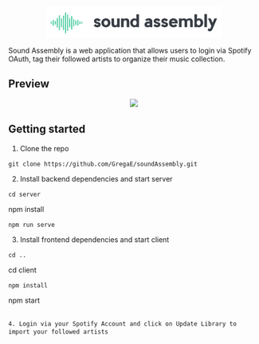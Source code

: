 <p align="center">
  <img src="client/src/logoBlack.png" />
</p>

Sound Assembly is a web application that allows users to login via Spotify OAuth, tag their followed artists to organize their music collection.

## Preview

<p align="center">
  <img src="readMeGif.gif" />
</p>

## Getting started

1. Clone the repo

```
git clone https://github.com/GregaE/soundAssembly.git
```

2. Install backend dependencies and start server
```
cd server
```
npm install
```
npm run serve
```

3. Install frontend dependencies and start client
```
cd ..
```
cd client
```
npm install
```
npm start
```

4. Login via your Spotify Account and click on Update Library to import your followed artists
